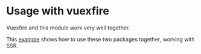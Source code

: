 # Usage with vuexfire

Vuexfire and this module work very well together.

This [example](https://github.com/lupas/nuxt-fire-vuexfire-example) shows how to use these two packages together, working with SSR.
